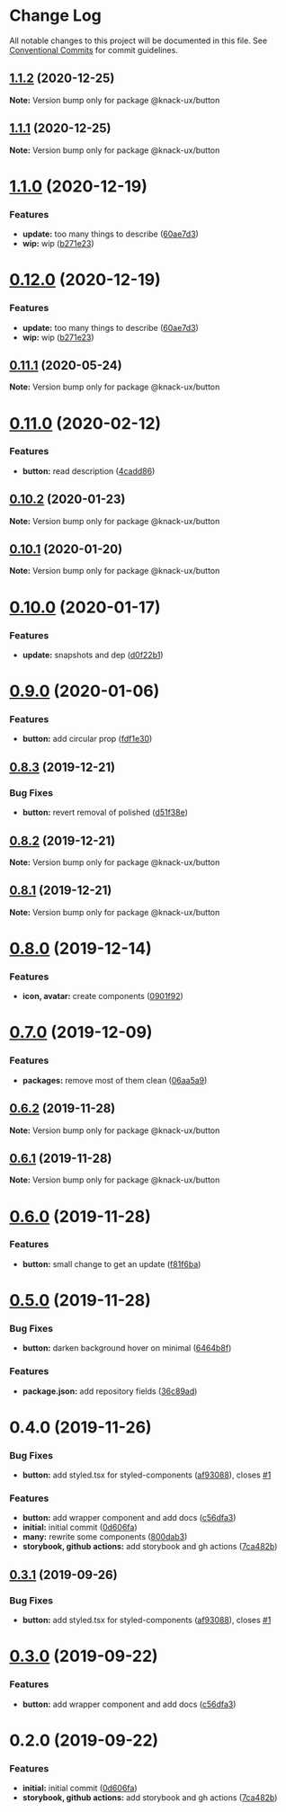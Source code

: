 # Change Log

All notable changes to this project will be documented in this file.
See [Conventional Commits](https://conventionalcommits.org) for commit guidelines.

## [1.1.2](https://github.com/knack-ux/knack-ux/compare/@knack-ux/button@1.1.1...@knack-ux/button@1.1.2) (2020-12-25)

**Note:** Version bump only for package @knack-ux/button





## [1.1.1](https://github.com/knack-ux/knack-ux/compare/@knack-ux/button@1.1.0...@knack-ux/button@1.1.1) (2020-12-25)

**Note:** Version bump only for package @knack-ux/button





# [1.1.0](https://github.com/knack-ux/knack-ux/compare/@knack-ux/button@0.11.1...@knack-ux/button@1.1.0) (2020-12-19)


### Features

* **update:** too many things to describe ([60ae7d3](https://github.com/knack-ux/knack-ux/commit/60ae7d3a21f3504a2ed792d08d9b0b4d4a293549))
* **wip:** wip ([b271e23](https://github.com/knack-ux/knack-ux/commit/b271e238a81541a7bb4be59b1b623b39b7277719))





# [0.12.0](https://github.com/knack-ux/knack-ux/compare/@knack-ux/button@0.11.1...@knack-ux/button@0.12.0) (2020-12-19)


### Features

* **update:** too many things to describe ([60ae7d3](https://github.com/knack-ux/knack-ux/commit/60ae7d3a21f3504a2ed792d08d9b0b4d4a293549))
* **wip:** wip ([b271e23](https://github.com/knack-ux/knack-ux/commit/b271e238a81541a7bb4be59b1b623b39b7277719))





## [0.11.1](https://github.com/knack-ux/knack-ux/compare/@knack-ux/button@0.11.0...@knack-ux/button@0.11.1) (2020-05-24)

**Note:** Version bump only for package @knack-ux/button





# [0.11.0](https://github.com/knack-ux/knack-ux/compare/@knack-ux/button@0.10.2...@knack-ux/button@0.11.0) (2020-02-12)


### Features

* **button:** read description ([4cadd86](https://github.com/knack-ux/knack-ux/commit/4cadd8619d7bd8751a721e6145c6b35a61055f4d))





## [0.10.2](https://github.com/knack-ux/knack-ux/compare/@knack-ux/button@0.10.1...@knack-ux/button@0.10.2) (2020-01-23)

**Note:** Version bump only for package @knack-ux/button





## [0.10.1](https://github.com/knack-ux/knack-ux/compare/@knack-ux/button@0.10.0...@knack-ux/button@0.10.1) (2020-01-20)

**Note:** Version bump only for package @knack-ux/button





# [0.10.0](https://github.com/knack-ux/knack-ux/compare/@knack-ux/button@0.9.0...@knack-ux/button@0.10.0) (2020-01-17)


### Features

* **update:** snapshots and dep ([d0f22b1](https://github.com/knack-ux/knack-ux/commit/d0f22b1))





# [0.9.0](https://github.com/knack-ux/knack-ux/compare/@knack-ux/button@0.8.3...@knack-ux/button@0.9.0) (2020-01-06)


### Features

* **button:** add circular prop ([fdf1e30](https://github.com/knack-ux/knack-ux/commit/fdf1e30))





## [0.8.3](https://github.com/knack-ux/knack-ux/compare/@knack-ux/button@0.8.2...@knack-ux/button@0.8.3) (2019-12-21)


### Bug Fixes

* **button:** revert removal of polished ([d51f38e](https://github.com/knack-ux/knack-ux/commit/d51f38e))





## [0.8.2](https://github.com/knack-ux/knack-ux/compare/@knack-ux/button@0.8.1...@knack-ux/button@0.8.2) (2019-12-21)

**Note:** Version bump only for package @knack-ux/button





## [0.8.1](https://github.com/knack-ux/knack-ux/compare/@knack-ux/button@0.8.0...@knack-ux/button@0.8.1) (2019-12-21)

**Note:** Version bump only for package @knack-ux/button





# [0.8.0](https://github.com/knack-ux/knack-ux/compare/@knack-ux/button@0.7.0...@knack-ux/button@0.8.0) (2019-12-14)


### Features

* **icon, avatar:** create components ([0901f92](https://github.com/knack-ux/knack-ux/commit/0901f92))





# [0.7.0](https://github.com/knack-ux/knack-ux/compare/@knack-ux/button@0.6.2...@knack-ux/button@0.7.0) (2019-12-09)


### Features

* **packages:** remove most of them clean ([06aa5a9](https://github.com/knack-ux/knack-ux/commit/06aa5a9))





## [0.6.2](https://github.com/knack-ux/knack-ux/compare/@knack-ux/button@0.6.1...@knack-ux/button@0.6.2) (2019-11-28)

**Note:** Version bump only for package @knack-ux/button





## [0.6.1](https://github.com/knack-ux/knack-ux/compare/@knack-ux/button@0.6.0...@knack-ux/button@0.6.1) (2019-11-28)

**Note:** Version bump only for package @knack-ux/button





# [0.6.0](https://github.com/knack-ux/knack-ux/compare/@knack-ux/button@0.5.0...@knack-ux/button@0.6.0) (2019-11-28)


### Features

* **button:** small change to get an update ([f81f6ba](https://github.com/knack-ux/knack-ux/commit/f81f6ba))





# [0.5.0](https://github.com/knack-ux/knack-ux/compare/@knack-ux/button@0.4.0...@knack-ux/button@0.5.0) (2019-11-28)


### Bug Fixes

* **button:** darken background hover on minimal ([6464b8f](https://github.com/knack-ux/knack-ux/commit/6464b8f))


### Features

* **package.json:** add repository fields ([36c89ad](https://github.com/knack-ux/knack-ux/commit/36c89ad))





# 0.4.0 (2019-11-26)


### Bug Fixes

* **button:** add styled.tsx for styled-components ([af93088](https://github.com/chrispcode/knack/commit/af93088)), closes [#1](https://github.com/chrispcode/knack/issues/1)


### Features

* **button:** add wrapper component and add docs ([c56dfa3](https://github.com/chrispcode/knack/commit/c56dfa3))
* **initial:** initial commit ([0d606fa](https://github.com/chrispcode/knack/commit/0d606fa))
* **many:** rewrite some components ([800dab3](https://github.com/chrispcode/knack/commit/800dab3))
* **storybook, github actions:** add storybook and gh actions ([7ca482b](https://github.com/chrispcode/knack/commit/7ca482b))





## [0.3.1](https://github.com/chrispcode/knack/compare/@knack-ux/button@0.3.0...@knack-ux/button@0.3.1) (2019-09-26)


### Bug Fixes

* **button:** add styled.tsx for styled-components ([af93088](https://github.com/chrispcode/knack/commit/af93088)), closes [#1](https://github.com/chrispcode/knack/issues/1)





# [0.3.0](https://github.com/chrispcode/knack/compare/@knack-ux/button@0.2.0...@knack-ux/button@0.3.0) (2019-09-22)


### Features

* **button:** add wrapper component and add docs ([c56dfa3](https://github.com/chrispcode/knack/commit/c56dfa3))





# 0.2.0 (2019-09-22)


### Features

* **initial:** initial commit ([0d606fa](https://github.com/chrispcode/knack/commit/0d606fa))
* **storybook, github actions:** add storybook and gh actions ([7ca482b](https://github.com/chrispcode/knack/commit/7ca482b))
